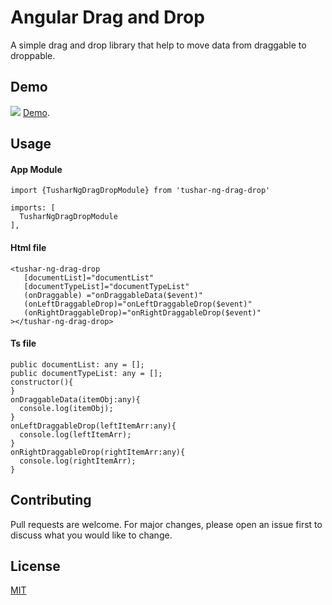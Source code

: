 # Angular Drag and Drop

A simple drag and drop library that help to move data from draggable to droppable.

## Demo
![](https://media.giphy.com/media/STT33JzC8WdvWtjNo3/giphy.gif)
 [Demo](https://stackblitz.com/edit/tushar-ng-drag-drop?file=src%2Fapp%2Fapp.component.html).


## Usage

#### App Module
```angular
import {TusharNgDragDropModule} from 'tushar-ng-drag-drop'

imports: [
  TusharNgDragDropModule
],
```
#### Html file
```angular
<tushar-ng-drag-drop 
   [documentList]="documentList"
   [documentTypeList]="documentTypeList"
   (onDraggable) ="onDraggableData($event)"
   (onLeftDraggableDrop)="onLeftDraggableDrop($event)"
   (onRightDraggableDrop)="onRightDraggableDrop($event)"
></tushar-ng-drag-drop>
```

#### Ts file
```angular
public documentList: any = [];
public documentTypeList: any = [];
constructor(){      
}
onDraggableData(itemObj:any){
  console.log(itemObj);  
}
onLeftDraggableDrop(leftItemArr:any){
  console.log(leftItemArr);
}
onRightDraggableDrop(rightItemArr:any){
  console.log(rightItemArr);
}
```

## Contributing
Pull requests are welcome. For major changes, please open an issue first to discuss what you would like to change.


## License
[MIT](https://choosealicense.com/licenses/mit/)